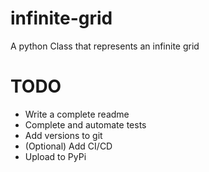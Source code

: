 # infinite-grid
A python Class that represents an infinite grid

# TODO
- Write a complete readme
- Complete and automate tests
- Add versions to git
- (Optional) Add CI/CD
- Upload to PyPi
